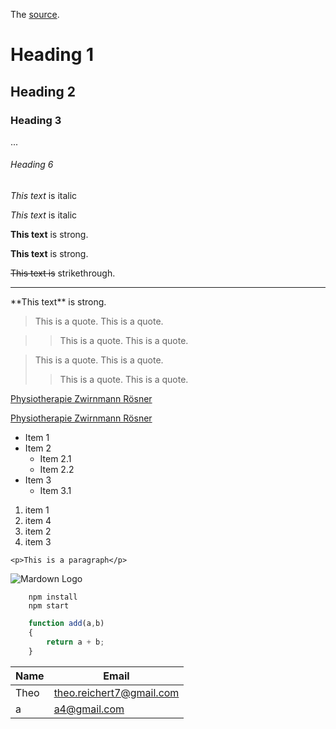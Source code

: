 The [source](https://google.github.io/styleguide/docguide/style.html).

<!--headings-->
# Heading 1
## Heading 2
### Heading 3
...
###### Heading 6

<!--italics-->
*This text* is italic

_This text_ is italic

<!--strong-->
**This text** is strong.

__This text__ is strong.

<!--strikethrough-->
~~This text is~~ strikethrough.

<!--horizontal rule-->
___

<!--escapeing character interpretation use backwards shlash-->
\*\*This text\*\* is strong.

<!-- Blockquote -->
> This is a quote.
This is a quote.

>> This is a quote.
This is a quote.

> This is a quote.
This is a quote.
>> This is a quote.
This is a quote.

<!--Links-->
[Physiotherapie Zwirnmann Rösner](http:www.zr-physio-ndh.de)

[Physiotherapie Zwirnmann Rösner](http:www.zr-physio-ndh.de "Visit Website")


<!--unordered list-->
* Item 1
* Item 2
	* Item 2.1
	* Item 2.2
* Item 3
	* Item 3.1

<!--ordered list-->
1. item 1
1. item 4
1. item 2
1. item 3

<!--inline code block-->
`<p>This is a paragraph</p>`

<!--images-->
![Mardown Logo](https://markdown-here.com/img/icon256.png)

<!--Github markdown-->

<!--code blocks, defining language gives language specific code highlighting-->
```BATCH
	npm install
	npm start
```
```javascript
	function add(a,b)
	{
		return a + b;
	}
```

<!--tables-->
|Name|Email|
|-|-|
|Theo|theo.reichert7@gmail.com|
|a|a4@gmail.com|